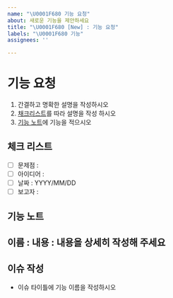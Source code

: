 ```yaml
---
name: "\U0001F680 기능 요청"
about: 새로운 기능을 제안하세요
title: "\U0001F680 [New] : 기능 요청"
labels: "\U0001F680 기능"
assignees: ''

---
```


#  기능 요청
1. 간결하고 명확한 설명을 작성하시오
2. [채크리스트](#체크-리스트)를 따라 설명을 작성 하시오
2. [기능 노트](#기능-노트)에 기능을 적으시오

## 체크 리스트
- [ ] 문제점 : 
- [ ] 아이디어 :
- [ ] 날짜 :  YYYY/MM/DD
- [ ] 보고자 : 

## 기능 노트
이름 : 
내용 :
  내용을 상세히 작성해 주세요
---

## 이슈 작성
- 이슈 타이틀에 기능 이름을 작성하시오
